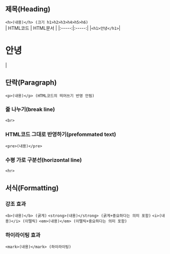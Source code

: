 ## 제목(Heading)
```<h>(내용)</h> (크기 h1>h2>h3>h4>h5>h6)```<br>
| HTML코드 | HTML문서 |
|:-----:|:-----:|
|```<h1>안녕</h1>```|<h1>안녕</h1>|
## 단락(Paragraph)
```<p>(내용)</p> (HTML코드의 띄어쓰기 반영 안됨)``` <br>
### 줄 나누기(break line) 
```<br>```<br>
### HTML코드 그대로 반영하기(prefommated text)
```<pre>(내용)</pre>```<br>
### 수평 가로 구분선(horizontal line)
```<hr>```<br>
## 서식(Formatting)
### 강조 효과
```<b>(내용)</b> (굵게)```
```<strong>(내용)</strong> (굵게+중요하다는 의미 포함)```
```<i>(내용)</i> (이탤릭)```
```<em>(내용)</em> (이탤릭+중요하다는 의미 포함)```<br>
### 하이라이팅 효과
```<mark>(내용)</mark> (하이라이팅)```
